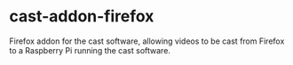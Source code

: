 # cast-addon-firefox
Firefox addon for the cast software, allowing videos to be cast from Firefox to a Raspberry Pi running the cast software.

